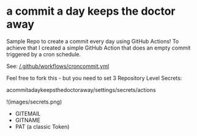 # a commit a day keeps the doctor away
Sample Repo to create a commit every day using GitHub Actions!
To achieve that I created a simple GitHub Action that does an empty commit triggered by a cron schedule.

See: [/.github/workflows/croncommit.yml](https://github.com/danielsiegl/acommitadaykeepsthedoctoraway/blob/main/.github/workflows/croncommit.yml)

Feel free to fork this - but you need to set 3 Repository Level Secrets:

acommitadaykeepsthedoctoraway/settings/secrets/actions

!(images/secrets.png)

- GITEMAIL
- GITNAME
- PAT (a classic Token)


